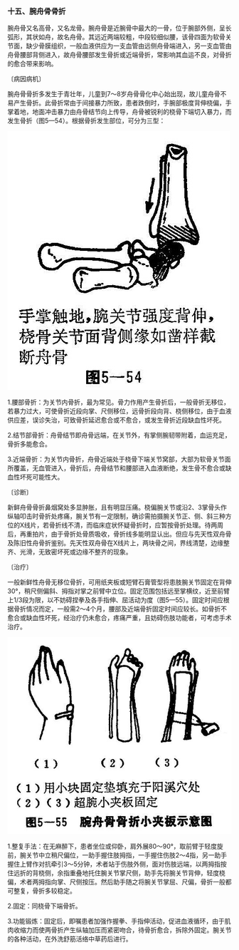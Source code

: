 ### 十五、腕舟骨骨折

腕舟骨又名高骨，又名龙骨。腕舟骨是近腕骨中最大的一骨，位于腕部外侧，呈长弧形，其状如舟，故名舟骨。其远近两端较粗，中段较细似腰，该骨四面为软骨关节面，缺少骨膜组织，一般血液供应为一支血管由远侧舟骨端进入，另一支血管由舟骨腰部背侧进入，故舟骨腰部发生骨折或近端骨折，常影响其血运不良，对骨折的愈合带来影响。

〔病因病机〕

腕舟骨骨折多发生于青壮年，儿童到7〜8岁舟骨骨化中心始出现，故儿童舟骨不易产生骨折。此骨折常由于间接暴力所致，患者跌倒时，手腕部极度背伸桡偏，手掌着地，地面冲击暴力由舟骨结节向上传导，舟骨被锐利的桡骨下端切入暴力，而发生骨折（图5—54）。根据骨折发生部位，可分为三型：

![插图](./img/5-54.jpg)

1.腰部骨折：为关节内骨折，最为常见。骨力作用产生骨折后，一般骨折无移位，若暴力过大，可使骨折近段向掌、尺侧移位，远骨折段向背、桡侧移位，由于血液供应差，误诊失治，可致骨折延迟愈合或不愈合，或发生骨折近段缺血性坏死。

2.结节部骨折：舟骨结节即舟骨远端，在关节外，有掌侧腕韧带附着，血运充足，骨折多能愈合。

3.近端骨折：为关节内骨折，舟骨近端处于桡骨下端关节窝部，大部为软骨关节面所覆盖，无血管进入，骨折后，舟骨结节和腰部进入血液断绝，发生骨不愈合或缺血性坏死可能性大。

〔诊断〕

新鲜舟骨骨折鼻烟窝处多显肿胀，且有明显压痛。桡偏腕关节或沿2、3掌骨头作纵轴叩击时骨折处疼痛，腕关节有一定限制，确诊需拍摄腕关节正、侧、斜三种方位的X线片，若骨折线不清，而临床症状怀疑骨折时，应暂按骨折处理。待两周后，再重拍片，由于骨折处骨质吸收，骨折线多能明显认出。但应与先天性双舟骨及陈旧性舟骨折鉴别。先天性双舟骨在X线片上，两块骨之间，界线清楚，边缘整齐、光滑，无致密坏死或边缘不整齐的现象。

〔治疗〕

一般新鲜性舟骨无移位骨折，可用纸夹板或短臂石膏管型将患肢腕关节固定在背伸30°，稍尺侧偏斜、拇指对掌之前臂中立位。固定范围包括远至掌横纹，近至前臂上1/3段为限，以不妨碍捏拳及各手指伸、屈活动为度（图5—55）。固定时间应根据骨折情况而定，一般需2〜4个月，腰部及近端骨折固定时间应较长。如骨折不愈合或缺血性坏死，经治疗仍未愈合，疼痛严重，且妨碍伤肢功能者，可考虑手术治疗。

![插图](./img/5-55.jpg)

1.整复手法：在无麻醉下，患者坐位或仰卧，肩外展80〜90°，取前臂于轻度旋前，腕关节中立稍尺偏位，一助手握住肢拇指，一手握住伤肢2〜4指，另一助手握住上臂作对抗牵引3〜5分钟，术者站于伤肢外侧，面对伤肢远端，以两拇指按住远折的背桡侧，余指重叠地托住腕关节掌尺侧，助手先将腕关节背伸，轻度桡偏，术者两拇指向掌、尺侧按压。然后助手随之将腕关节掌屈、尺偏，骨折一般都可整复，骨折多较稳定。

2.固定：同桡骨下端骨折。

3.功能锻炼：固定后，即嘱患者加强作握拳、手指伸活动，促进血液循环，由于肌肉收缩力而使两骨折产生纵轴加压而紧密吻合，待骨折愈合，拆除外固定。腕关节的各种活动，在外洗舒筋活络中草药后进行。
